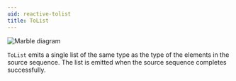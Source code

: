 ```yaml
---
uid: reactive-tolist
title: ToList
---
```


![Marble diagram](~/images/reactive-tolist.svg)

`ToList` emits a single list of the same type as the type of the elements in the source sequence. The list is emitted when the source sequence completes successfully.
